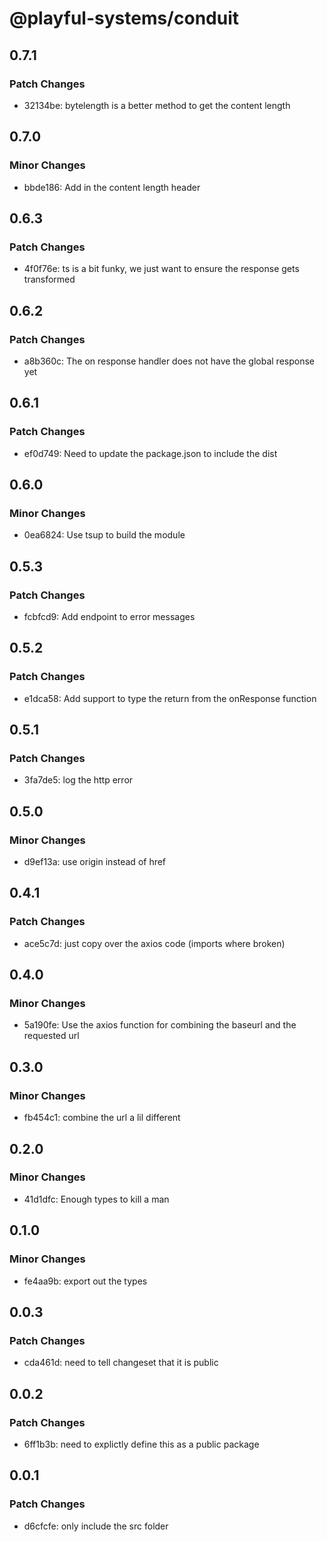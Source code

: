 # @playful-systems/conduit

## 0.7.1

### Patch Changes

- 32134be: bytelength is a better method to get the content length

## 0.7.0

### Minor Changes

- bbde186: Add in the content length header

## 0.6.3

### Patch Changes

- 4f0f76e: ts is a bit funky, we just want to ensure the response gets transformed

## 0.6.2

### Patch Changes

- a8b360c: The on response handler does not have the global response yet

## 0.6.1

### Patch Changes

- ef0d749: Need to update the package.json to include the dist

## 0.6.0

### Minor Changes

- 0ea6824: Use tsup to build the module

## 0.5.3

### Patch Changes

- fcbfcd9: Add endpoint to error messages

## 0.5.2

### Patch Changes

- e1dca58: Add support to type the return from the onResponse function

## 0.5.1

### Patch Changes

- 3fa7de5: log the http error

## 0.5.0

### Minor Changes

- d9ef13a: use origin instead of href

## 0.4.1

### Patch Changes

- ace5c7d: just copy over the axios code (imports where broken)

## 0.4.0

### Minor Changes

- 5a190fe: Use the axios function for combining the baseurl and the requested url

## 0.3.0

### Minor Changes

- fb454c1: combine the url a lil different

## 0.2.0

### Minor Changes

- 41d1dfc: Enough types to kill a man

## 0.1.0

### Minor Changes

- fe4aa9b: export out the types

## 0.0.3

### Patch Changes

- cda461d: need to tell changeset that it is public

## 0.0.2

### Patch Changes

- 6ff1b3b: need to explictly define this as a public package

## 0.0.1

### Patch Changes

- d6cfcfe: only include the src folder
